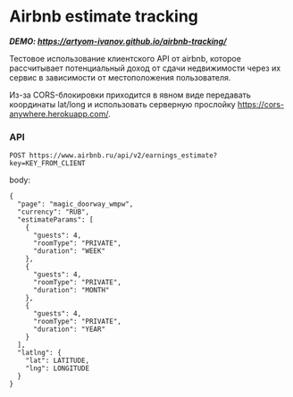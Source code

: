 # Airbnb estimate tracking

***DEMO: https://artyom-ivanov.github.io/airbnb-tracking/***

Тестовое использование клиентского API от airbnb, которое рассчитывает потенциальный доход от сдачи недвижимости через их сервис в зависимости от местоположения пользователя.

Из-за CORS-блокировки приходится в явном виде передавать координаты lat/long и использовать серверную прослойку https://cors-anywhere.herokuapp.com/.

### API
```
POST https://www.airbnb.ru/api/v2/earnings_estimate?key=KEY_FROM_CLIENT
```
body:
```(json)
{
  "page": "magic_doorway_wmpw",
  "currency": "RUB",
  "estimateParams": [
    {
      "guests": 4,
      "roomType": "PRIVATE",
      "duration": "WEEK"
    },
    {
      "guests": 4,
      "roomType": "PRIVATE",
      "duration": "MONTH"
    },
    {
      "guests": 4,
      "roomType": "PRIVATE",
      "duration": "YEAR"
    }
  ],
  "latlng": {
    "lat": LATITUDE,
    "lng": LONGITUDE
  }
}
```
